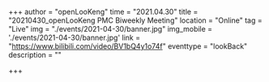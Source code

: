 ﻿+++
author = "openLooKeng"
time = "2021.04.30" 
title = "20210430_openLooKeng PMC Biweekly Meeting" 
location = "Online" 
tag = "Live"
img = "./events/2021-04-30/banner.jpg" 
img_mobile = './events/2021-04-30/banner.jpg'
link = "https://www.bilibili.com/video/BV1bQ4y1o74f"
eventtype = "lookBack"
description = ""

+++


